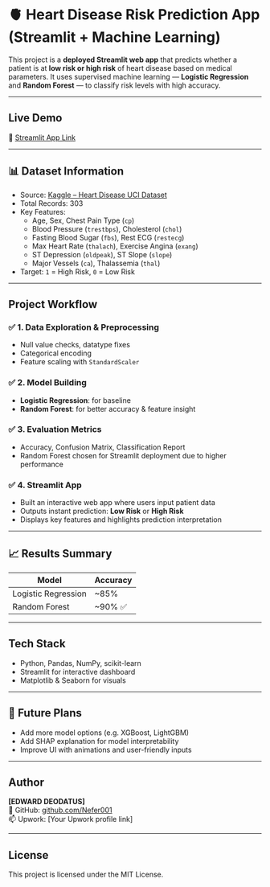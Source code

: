 # 🫀 Heart Disease Risk Prediction App (Streamlit + Machine Learning)

This project is a **deployed Streamlit web app** that predicts whether a patient is at **low risk or high risk** of heart disease based on medical parameters. It uses supervised machine learning — **Logistic Regression** and **Random Forest** — to classify risk levels with high accuracy.

---

##  Live Demo

🔗 [Streamlit App Link](https://heart-prediction-app-n9b8cs8kkqfr2phsxq3nwc.streamlit.app/)

---

## 📊 Dataset Information

- Source: [Kaggle – Heart Disease UCI Dataset](https://www.kaggle.com/datasets/ronitf/heart-disease-uci)
- Total Records: 303
- Key Features:
  - Age, Sex, Chest Pain Type (`cp`)
  - Blood Pressure (`trestbps`), Cholesterol (`chol`)
  - Fasting Blood Sugar (`fbs`), Rest ECG (`restecg`)
  - Max Heart Rate (`thalach`), Exercise Angina (`exang`)
  - ST Depression (`oldpeak`), ST Slope (`slope`)
  - Major Vessels (`ca`), Thalassemia (`thal`)
- Target: `1` = High Risk, `0` = Low Risk

---

##  Project Workflow

### ✅ 1. Data Exploration & Preprocessing
- Null value checks, datatype fixes
- Categorical encoding
- Feature scaling with `StandardScaler`

### ✅ 2. Model Building
- **Logistic Regression**: for baseline
- **Random Forest**: for better accuracy & feature insight

### ✅ 3. Evaluation Metrics
- Accuracy, Confusion Matrix, Classification Report
- Random Forest chosen for Streamlit deployment due to higher performance

### ✅ 4. Streamlit App
- Built an interactive web app where users input patient data
- Outputs instant prediction: **Low Risk** or **High Risk**
- Displays key features and highlights prediction interpretation

---

## 📈 Results Summary

| Model              | Accuracy |
|-------------------|----------|
| Logistic Regression | ~85%     |
| Random Forest       | ~90%     ✅

---

##  Tech Stack

- Python, Pandas, NumPy, scikit-learn
- Streamlit for interactive dashboard
- Matplotlib & Seaborn for visuals

---

## 🧠 Future Plans

- Add more model options (e.g. XGBoost, LightGBM)
- Add SHAP explanation for model interpretability
- Improve UI with animations and user-friendly inputs

---

##  Author

**[EDWARD DEODATUS]**  
🔗 GitHub: [github.com/Nefer001](https://github.com/Nefer001)  
📫 Upwork: [Your Upwork profile link]

---

##  License

This project is licensed under the MIT License.
